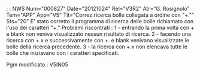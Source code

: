  :  : NWS Num="000827" Date="20121024" Rel="V3R2" Atr="G. Rosignolo" Tem="APP" App="V5" Tit="Correz.ricerca bolle collegata a ordine con "+."" Sts="20"
E' stato corretto il programma di ricerca delle bolle richiamato con l'uso dei caratteri "+." 
Problemi riscontrati : 
1 - entrando la prima volta con + e blank non veniva visualizzato nessun risultato di ricerca.
2 - facendo una ricerca con +.x e successivamente con +. e blank venivano visualizzate le bolle
della ricerca precedente.
3 - la ricerca con +.x non elencava tutte le bolle che iniziavano con i caratteri specificati.

Pgm modificato :  V5IN05

